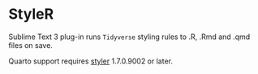 # StyleR

Sublime Text 3 plug-in runs `Tidyverse` styling rules to .R, .Rmd and .qmd files on save.

Quarto support requires [styler](https://styler.r-lib.org) 1.7.0.9002 or later.
